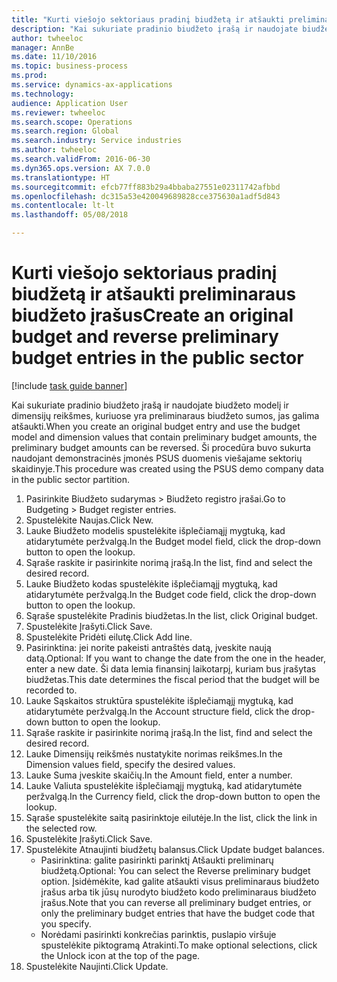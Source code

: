 ```yaml
--- 
title: "Kurti viešojo sektoriaus pradinį biudžetą ir atšaukti preliminaraus biudžeto įrašus"
description: "Kai sukuriate pradinio biudžeto įrašą ir naudojate biudžeto modelį ir dimensijų reikšmes, kuriuose yra preliminaraus biudžeto sumos, jas galima atšaukti."
author: twheeloc
manager: AnnBe
ms.date: 11/10/2016
ms.topic: business-process
ms.prod: 
ms.service: dynamics-ax-applications
ms.technology: 
audience: Application User
ms.reviewer: twheeloc
ms.search.scope: Operations
ms.search.region: Global
ms.search.industry: Service industries
ms.author: twheeloc
ms.search.validFrom: 2016-06-30
ms.dyn365.ops.version: AX 7.0.0
ms.translationtype: HT
ms.sourcegitcommit: efcb77ff883b29a4bbaba27551e02311742afbbd
ms.openlocfilehash: dc315a53e420049689828cce375630a1adf5d843
ms.contentlocale: lt-lt
ms.lasthandoff: 05/08/2018

---
```

# <a name="create-an-original-budget-and-reverse-preliminary-budget-entries-in-the-public-sector"></a><span data-ttu-id="3e29b-103">Kurti viešojo sektoriaus pradinį biudžetą ir atšaukti preliminaraus biudžeto įrašus</span><span class="sxs-lookup"><span data-stu-id="3e29b-103">Create an original budget and reverse preliminary budget entries in the public sector</span></span>

[!include [task guide banner](../../includes/task-guide-banner.md)]

<span data-ttu-id="3e29b-104">Kai sukuriate pradinio biudžeto įrašą ir naudojate biudžeto modelį ir dimensijų reikšmes, kuriuose yra preliminaraus biudžeto sumos, jas galima atšaukti.</span><span class="sxs-lookup"><span data-stu-id="3e29b-104">When you create an original budget entry and use the budget model and dimension values that contain preliminary budget amounts, the preliminary budget amounts can be reversed.</span></span> <span data-ttu-id="3e29b-105">Ši procedūra buvo sukurta naudojant demonstracinės įmonės PSUS duomenis viešajame sektorių skaidinyje.</span><span class="sxs-lookup"><span data-stu-id="3e29b-105">This procedure was created using the PSUS demo company data in the public sector partition.</span></span>

1. <span data-ttu-id="3e29b-106">Pasirinkite Biudžeto sudarymas > Biudžeto registro įrašai.</span><span class="sxs-lookup"><span data-stu-id="3e29b-106">Go to Budgeting > Budget register entries.</span></span>
2. <span data-ttu-id="3e29b-107">Spustelėkite Naujas.</span><span class="sxs-lookup"><span data-stu-id="3e29b-107">Click New.</span></span>
3. <span data-ttu-id="3e29b-108">Lauke Biudžeto modelis spustelėkite išplečiamąjį mygtuką, kad atidarytumėte peržvalgą.</span><span class="sxs-lookup"><span data-stu-id="3e29b-108">In the Budget model field, click the drop-down button to open the lookup.</span></span>
4. <span data-ttu-id="3e29b-109">Sąraše raskite ir pasirinkite norimą įrašą.</span><span class="sxs-lookup"><span data-stu-id="3e29b-109">In the list, find and select the desired record.</span></span>
5. <span data-ttu-id="3e29b-110">Lauke Biudžeto kodas spustelėkite išplečiamąjį mygtuką, kad atidarytumėte peržvalgą.</span><span class="sxs-lookup"><span data-stu-id="3e29b-110">In the Budget code field, click the drop-down button to open the lookup.</span></span>
6. <span data-ttu-id="3e29b-111">Sąraše spustelėkite Pradinis biudžetas.</span><span class="sxs-lookup"><span data-stu-id="3e29b-111">In the list, click Original budget.</span></span>
7. <span data-ttu-id="3e29b-112">Spustelėkite Įrašyti.</span><span class="sxs-lookup"><span data-stu-id="3e29b-112">Click Save.</span></span>
8. <span data-ttu-id="3e29b-113">Spustelėkite Pridėti eilutę.</span><span class="sxs-lookup"><span data-stu-id="3e29b-113">Click Add line.</span></span>
9. <span data-ttu-id="3e29b-114">Pasirinktina: jei norite pakeisti antraštės datą, įveskite naują datą.</span><span class="sxs-lookup"><span data-stu-id="3e29b-114">Optional: If you want to change the date from the one in the header, enter a new date.</span></span> <span data-ttu-id="3e29b-115">Ši data lemia finansinį laikotarpį, kuriam bus įrašytas biudžetas.</span><span class="sxs-lookup"><span data-stu-id="3e29b-115">This date determines the fiscal period that the budget will be recorded to.</span></span>
10. <span data-ttu-id="3e29b-116">Lauke Sąskaitos struktūra spustelėkite išplečiamąjį mygtuką, kad atidarytumėte peržvalgą.</span><span class="sxs-lookup"><span data-stu-id="3e29b-116">In the Account structure field, click the drop-down button to open the lookup.</span></span>
11. <span data-ttu-id="3e29b-117">Sąraše raskite ir pasirinkite norimą įrašą.</span><span class="sxs-lookup"><span data-stu-id="3e29b-117">In the list, find and select the desired record.</span></span>
12. <span data-ttu-id="3e29b-118">Lauke Dimensijų reikšmės nustatykite norimas reikšmes.</span><span class="sxs-lookup"><span data-stu-id="3e29b-118">In the Dimension values field, specify the desired values.</span></span>
13. <span data-ttu-id="3e29b-119">Lauke Suma įveskite skaičių.</span><span class="sxs-lookup"><span data-stu-id="3e29b-119">In the Amount field, enter a number.</span></span>
14. <span data-ttu-id="3e29b-120">Lauke Valiuta spustelėkite išplečiamąjį mygtuką, kad atidarytumėte peržvalgą.</span><span class="sxs-lookup"><span data-stu-id="3e29b-120">In the Currency field, click the drop-down button to open the lookup.</span></span>
15. <span data-ttu-id="3e29b-121">Sąraše spustelėkite saitą pasirinktoje eilutėje.</span><span class="sxs-lookup"><span data-stu-id="3e29b-121">In the list, click the link in the selected row.</span></span>
16. <span data-ttu-id="3e29b-122">Spustelėkite Įrašyti.</span><span class="sxs-lookup"><span data-stu-id="3e29b-122">Click Save.</span></span>
17. <span data-ttu-id="3e29b-123">Spustelėkite Atnaujinti biudžetų balansus.</span><span class="sxs-lookup"><span data-stu-id="3e29b-123">Click Update budget balances.</span></span>
    * <span data-ttu-id="3e29b-124">Pasirinktina: galite pasirinkti parinktį Atšaukti preliminarų biudžetą.</span><span class="sxs-lookup"><span data-stu-id="3e29b-124">Optional: You can select the Reverse preliminary budget option.</span></span> <span data-ttu-id="3e29b-125">Įsidėmėkite, kad galite atšaukti visus preliminaraus biudžeto įrašus arba tik jūsų nurodyto biudžeto kodo preliminaraus biudžeto įrašus.</span><span class="sxs-lookup"><span data-stu-id="3e29b-125">Note that you can reverse all preliminary budget entries, or only the preliminary budget entries that have the budget code that you specify.</span></span>  
    * <span data-ttu-id="3e29b-126">Norėdami pasirinkti konkrečias parinktis, puslapio viršuje spustelėkite piktogramą Atrakinti.</span><span class="sxs-lookup"><span data-stu-id="3e29b-126">To make optional selections, click the Unlock icon at the top of the page.</span></span>  
18. <span data-ttu-id="3e29b-127">Spustelėkite Naujinti.</span><span class="sxs-lookup"><span data-stu-id="3e29b-127">Click Update.</span></span>


